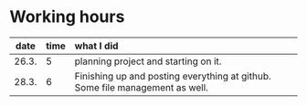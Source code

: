 # Working hours

| date | time | what I did  |
| :----:|:-----| :-----|
| 26.3. | 5    | planning project and starting on it. |
| 28.3. | 6    | Finishing up and posting everything at github. Some file management as well. |
